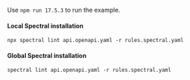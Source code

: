 Use `npm run 17.5.3` to run the example.

#### Local Spectral installation

```
npx spectral lint api.openapi.yaml -r rules.spectral.yaml
```

#### Global Spectral installation

```
spectral lint api.openapi.yaml -r rules.spectral.yaml
```
